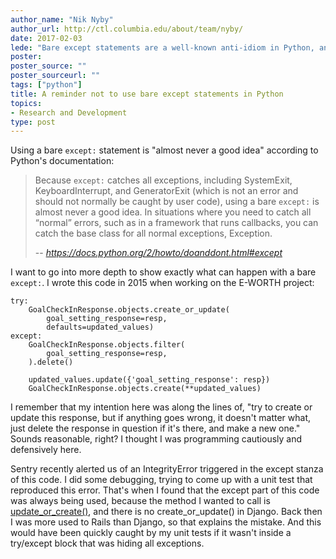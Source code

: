 ```yaml
---
author_name: "Nik Nyby"
author_url: http://ctl.columbia.edu/about/team/nyby/
date: 2017-02-03
lede: "Bare except statements are a well-known anti-idiom in Python, and this post illustrates one example why that is."
poster:
poster_source: ""
poster_sourceurl: ""
tags: ["python"]
title: A reminder not to use bare except statements in Python
topics:
- Research and Development
type: post
---
```


Using a bare `except:` statement is "almost never a good idea"
according to Python's documentation:

> Because `except:` catches all exceptions, including SystemExit,
> KeyboardInterrupt, and GeneratorExit (which is not an error and
> should not normally be caught by user code), using a bare `except:`
> is almost never a good idea. In situations where you need to catch
> all “normal” errors, such as in a framework that runs callbacks, you
> can catch the base class for all normal exceptions, Exception.
>
> -- <cite>https://docs.python.org/2/howto/doanddont.html#except</cite>

I want to go into more depth to show exactly what can happen with a
bare `except:`.  I wrote this code in 2015 when working on the E-WORTH
project:

    try:
        GoalCheckInResponse.objects.create_or_update(
            goal_setting_response=resp,
            defaults=updated_values)
    except:
        GoalCheckInResponse.objects.filter(
            goal_setting_response=resp,
        ).delete()

        updated_values.update({'goal_setting_response': resp})
        GoalCheckInResponse.objects.create(**updated_values)
                                                        

I remember that my intention here was along the lines of, "try to
create or update this response, but if anything goes wrong, it doesn't
matter what, just delete the response in question if it's there, and
make a new one." Sounds reasonable, right? I thought I was programming
cautiously and defensively here.

Sentry recently alerted us of an IntegrityError triggered in the
except stanza of this code. I did some debugging, trying to come up
with a unit test that reproduced this error. That's when I found that
the except part of this code was always being used, because the method
I wanted to call is [update_or_create()](https://docs.djangoproject.com/en/1.10/ref/models/querysets/#update-or-create),
and there is no create_or_update() in Django. Back then I was more
used to Rails than Django, so that explains the mistake. And this
would have been quickly caught by my unit tests if it wasn't inside a
try/except block that was hiding all exceptions.

